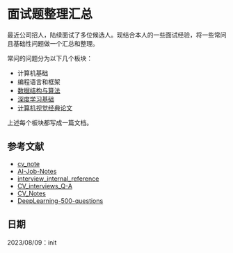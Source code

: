# 面试题整理汇总

最近公司招人，陆续面试了多位候选人。现结合本人的一些面试经验，将一些常问且基础性问题做一个汇总和整理。

常问的问题分为以下几个板块：

* 计算机基础
* 编程语言和框架
* [数据结构与算法](2023_08/interview_Q_A/ds_and_algorithms.md)
* [深度学习基础](deep_learning_basic.md)
* [计算机视觉经典论文](2023_08/interview_Q_A/classic_paper.md)

上述每个板块都写成一篇文档。

## 参考文献

* [cv_note](https://github.com/HarleysZhang/cv_note)
* [AI-Job-Notes](https://github.com/amusi/AI-Job-Notes)
* [interview_internal_reference](https://github.com/0voice/interview_internal_reference)
* [CV_interviews_Q-A](https://github.com/GYee/CV_interviews_Q-A)
* [CV_Notes](https://github.com/Liber-coder/CV_Notes)
* [DeepLearning-500-questions](https://github.com/scutan90/DeepLearning-500-questions)

## 日期

2023/08/09：init
